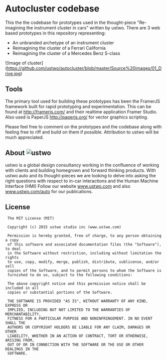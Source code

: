 # Autocluster codebase
This the the codebase for prototypes used in the thought-piece "Re-imagining the instrument cluster in cars" written by ustwo. 
There are 3 web based prototypes in this repository representing:
* An unbranded archetype of an instrument cluster
* Reimagining the cluster of a Ferrari California
* Reimagining the cluster of a Mercedes Benz S-class 

![Image of cluster]
(https://github.com/ustwo/autocluster/blob/master/Source%20images/01_Drive.jpg)

## Tools
The primary tool used for building these prototypes has been the FramerJS framework built for rapid prototyping and experimentation. This can be found at http://framerjs.com/ and their realtime application Framer Studio.
Also used is PaperJS http://paperjs.org/ for vector graphics scripting.

Please feel free to comment on the prototypes and the codebase along with feeling free to riff and build on them if possible. Attribution to ustwo will be much appreciated.

## About ![ustwo](https://media.licdn.com/media/p/4/005/02e/351/2f4017d.png)
ustwo is a global design consultancy working in the confluence of working with clients and building homegrown and forward thinking products. With ustwo auto and its thought-pieces we are looking to delve into asking the right questions with respect to in-car interactions and the Human Machine Interface (HMI)
Follow our website www.ustwo.com and also www.ustwo.com/auto for our publications.

## License

     The MIT License (MIT)  
      
     Copyright (c) 2015 ustwo studio inc (www.ustwo.com)  
      
     Permission is hereby granted, free of charge, to any person obtaining a copy
     of this software and associated documentation files (the "Software"), to deal
     in the Software without restriction, including without limitation the rights
     to use, copy, modify, merge, publish, distribute, sublicense, and/or sell
     copies of the Software, and to permit persons to whom the Software is
     furnished to do so, subject to the following conditions:  
     
     The above copyright notice and this permission notice shall be included in all
     copies or substantial portions of the Software.  
      
     THE SOFTWARE IS PROVIDED "AS IS", WITHOUT WARRANTY OF ANY KIND, EXPRESS OR
     IMPLIED, INCLUDING BUT NOT LIMITED TO THE WARRANTIES OF MERCHANTABILITY,
     FITNESS FOR A PARTICULAR PURPOSE AND NONINFRINGEMENT. IN NO EVENT SHALL THE
     AUTHORS OR COPYRIGHT HOLDERS BE LIABLE FOR ANY CLAIM, DAMAGES OR OTHER
     LIABILITY, WHETHER IN AN ACTION OF CONTRACT, TORT OR OTHERWISE, ARISING FROM,
     OUT OF OR IN CONNECTION WITH THE SOFTWARE OR THE USE OR OTHER DEALINGS IN THE
     SOFTWARE.  
